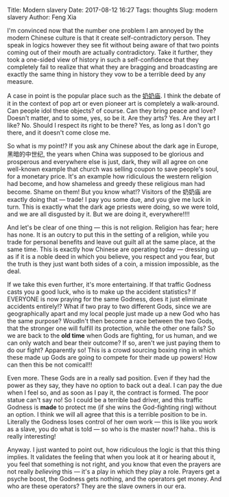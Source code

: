 Title: Modern slavery
Date: 2017-08-12 16:27
Tags: thoughts
Slug: modern slavery
Author: Feng Xia

I'm convinced now that the number one problem I am annoyed by the
modern Chinese culture is that it create self-contradictory
person. They speak in logics however they see fit without being aware
of that two points coming out of their mouth are actually
contradictory. Take it further, they took a one-sided view of history
in such a self-confidence that they completely fail to realize that what
they are bragging and broadcasting are exactly the same thing in
history they vow to be a terrible deed by any measure.

A case in point is the popular place such as the [奶奶庙][1]. I think
the debate of it in the context of pop art or even pioneer art is
completely a walk-around. Can people idol these objects? of
course. Can they bring peace and love? Doesn't matter, and to some,
yes, so be it. Are they arts? Yes. Are they art I like? No. Should I
respect its right to be there? Yes, as long as I don't go there, and
it doesn't come close me.

[1]: http://www.baike.com/wiki/%E5%A5%B6%E5%A5%B6%E5%BA%99

So what is my point!? If you ask any Chinese about the dark age in Europe,
黑暗的中世纪, the years when China was supposed to be glorious and
prosperous and everywhere else is just, dark, they will all agree on
one well-known example that church was selling coupon to save people's
soul, for a monetary price. It's an example how ridiculous the western
religion had become, and how shameless and greedy these religious man
had become. Shame on them! But you know what!? Visitors of the 奶奶庙
are exactly doing that &mdash; trade! I pay you some due, and you give
me luck in turn. This is exactly what the dark age priests were doing,
so we were told, and we are all disgusted by it. But we are doing it, 
everywhere!!!!

And let's be clear of one thing &mdash; this is not religion. Religion
has fear; here has none.  It is an outcry to put this in the setting
of a religion, while you trade for personal benefits and leave out
guilt all at the same place, at the same time. This is exactly how
Chinese are operating today &mdash; dressing up as if it is a noble
deed in which you believe, you respect and you fear, but the truth is
they just want both sides of a coin, a mission impossible, as the
deal.

If we take this even further, it's more entertaining.  If that traffic
Godness casts you a good luck, who is to make up the accident
statistics? If EVERYONE is now praying for the same Godness, does it
just eliminate accidents entirely!? What if two pray to two different
Gods, since we are geographically apart and my local people just made
up a new God who has the same purpose?  Woudln't then become a race
between the two Gods, that the stronger one will fulfill its
protection, while the other one fails? So we are back to the **old
time** when Gods are fighting, for us human, and we can only watch and
bear their outcome? If so, aren't we just paying them to do our fight?
Apparently so! This is a <span class="myhighlight">crowd
sourcing</span> boxing ring in which these made up Gods are going to compete
for their made up powers! How can then this be not comical!!!

Even more. These Gods are in a really sad position. Even if they had
the power as they say, they have no option to back out a deal. I can
pay the due when I feel so, and as soon as I pay it, the contract is
formed. The poor statue can't say no! So I could be a terrible bad
driver, and this traffic Godness is **made** to protect me (if she
wins the God-fighting ring) without an option.  I think we will all
agree that this is a terrible position to be in. Literally the Godness
loses control of her own work &mdash; this is like you work as a
slave, you do what is told &mdash; so who is the master now!?
haha.. this is really interesting!

Anyway. I just wanted to point out, how ridiculous the logic is that
this thing implies. It validates the feeling that when you look at it
or hearing about it, you feel that something is not right, and you
know that even the prayers are not really _believing_ this &mdash;
it's a play in which they play a role. Prayers get a psyche boost, the
Godness gets nothing, and the operators get money. And who are these
operators? They are the slave owners in our era.


